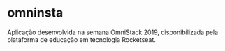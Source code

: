 # omninsta
Aplicação desenvolvida na semana OmniStack 2019, disponibilizada pela plataforma de educação em tecnologia Rocketseat.
